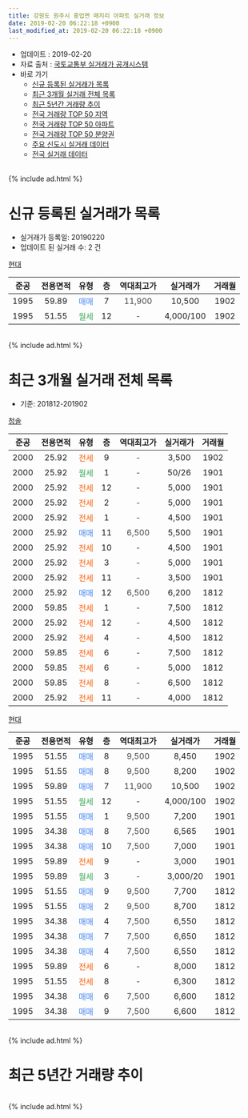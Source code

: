```yaml
---
title: 강원도 원주시 흥업면 매지리 아파트 실거래 정보
date: 2019-02-20 06:22:18 +0900
last_modified_at: 2019-02-20 06:22:18 +0900
---
```


* 업데이트 : 2019-02-20
* 자료 출처 : [국토교통부 실거래가 공개시스템](http://rt.molit.go.kr)
* 바로 가기
    * [신규 등록된 실거래가 목록](#신규-등록된-실거래가-목록)
    * [최근 3개월 실거래 전체 목록](#최근-3개월-실거래-전체-목록)
    * [최근 5년간 거래량 추이](#최근-5년간-거래량-추이)
    * [전국 거래량 TOP 50 지역](https://inasie.github.io/apt-trade-info/최근-3개월-전국에서-가장-거래가-많이-발생한-지역)
    * [전국 거래량 TOP 50 아파트](https://inasie.github.io/apt-trade-info/최근-3개월-전국에서-가장-거래가-많이-발생한-아파트)
    * [전국 거래량 TOP 50 분양권](https://inasie.github.io/apt-trade-info/최근-3개월-전국에서-가장-거래가-많이-발생한-분양권)
    * [주요 신도시 실거래 데이터](https://inasie.github.io/apt-trade-info/주요-신도시)
    * [전국 실거래 데이터](https://inasie.github.io/apt-trade-info/전국)
<br>
{% include ad.html %}
<br>

# 신규 등록된 실거래가 목록
* 실거래가 등록일: 20190220
* 업데이트 된 실거래 수: 2 건


[현대](https://search.naver.com/search.naver?query=%EA%B0%95%EC%9B%90%EB%8F%84+%EC%9B%90%EC%A3%BC%EC%8B%9C+%ED%9D%A5%EC%97%85%EB%A9%B4+%EB%A7%A4%EC%A7%80%EB%A6%AC+%ED%98%84%EB%8C%80)

|준공|전용면적|유형|층|역대최고가|실거래가|거래월|
|:---:|:---:|:---:|:---:|:---:|:---:|:---:|
|1995|59.89|<span style="color:#4285f3">매매</span>|7|<span style="color:#444444">11,900</span>|10,500|1902|
|1995|51.55|<span style="color:#34a853">월세</span>|12|<span style="color:#444444">-</span>|4,000/100|1902|


<br>
{% include ad.html %}
<br>

# 최근 3개월 실거래 전체 목록
* 기준: 201812-201902


[청솔](https://search.naver.com/search.naver?query=%EA%B0%95%EC%9B%90%EB%8F%84+%EC%9B%90%EC%A3%BC%EC%8B%9C+%ED%9D%A5%EC%97%85%EB%A9%B4+%EB%A7%A4%EC%A7%80%EB%A6%AC+%EC%B2%AD%EC%86%94)

|준공|전용면적|유형|층|역대최고가|실거래가|거래월|
|:---:|:---:|:---:|:---:|:---:|:---:|:---:|
|2000|25.92|<span style="color:#ff5a00">전세</span>|9|<span style="color:#444444">-</span>|3,500|1902|
|2000|25.92|<span style="color:#34a853">월세</span>|1|<span style="color:#444444">-</span>|50/26|1901|
|2000|25.92|<span style="color:#ff5a00">전세</span>|12|<span style="color:#444444">-</span>|5,000|1901|
|2000|25.92|<span style="color:#ff5a00">전세</span>|2|<span style="color:#444444">-</span>|5,000|1901|
|2000|25.92|<span style="color:#ff5a00">전세</span>|1|<span style="color:#444444">-</span>|4,500|1901|
|2000|25.92|<span style="color:#4285f3">매매</span>|11|<span style="color:#444444">6,500</span>|5,500|1901|
|2000|25.92|<span style="color:#ff5a00">전세</span>|10|<span style="color:#444444">-</span>|4,500|1901|
|2000|25.92|<span style="color:#ff5a00">전세</span>|3|<span style="color:#444444">-</span>|5,000|1901|
|2000|25.92|<span style="color:#ff5a00">전세</span>|11|<span style="color:#444444">-</span>|3,500|1901|
|2000|25.92|<span style="color:#4285f3">매매</span>|12|<span style="color:#444444">6,500</span>|6,200|1812|
|2000|59.85|<span style="color:#ff5a00">전세</span>|1|<span style="color:#444444">-</span>|7,500|1812|
|2000|25.92|<span style="color:#ff5a00">전세</span>|12|<span style="color:#444444">-</span>|4,500|1812|
|2000|25.92|<span style="color:#ff5a00">전세</span>|4|<span style="color:#444444">-</span>|4,500|1812|
|2000|59.85|<span style="color:#ff5a00">전세</span>|6|<span style="color:#444444">-</span>|7,500|1812|
|2000|59.85|<span style="color:#ff5a00">전세</span>|6|<span style="color:#444444">-</span>|5,000|1812|
|2000|59.85|<span style="color:#ff5a00">전세</span>|8|<span style="color:#444444">-</span>|6,500|1812|
|2000|25.92|<span style="color:#ff5a00">전세</span>|11|<span style="color:#444444">-</span>|4,000|1812|

[현대](https://search.naver.com/search.naver?query=%EA%B0%95%EC%9B%90%EB%8F%84+%EC%9B%90%EC%A3%BC%EC%8B%9C+%ED%9D%A5%EC%97%85%EB%A9%B4+%EB%A7%A4%EC%A7%80%EB%A6%AC+%ED%98%84%EB%8C%80)

|준공|전용면적|유형|층|역대최고가|실거래가|거래월|
|:---:|:---:|:---:|:---:|:---:|:---:|:---:|
|1995|51.55|<span style="color:#4285f3">매매</span>|8|<span style="color:#444444">9,500</span>|8,450|1902|
|1995|51.55|<span style="color:#4285f3">매매</span>|8|<span style="color:#444444">9,500</span>|8,200|1902|
|1995|59.89|<span style="color:#4285f3">매매</span>|7|<span style="color:#444444">11,900</span>|10,500|1902|
|1995|51.55|<span style="color:#34a853">월세</span>|12|<span style="color:#444444">-</span>|4,000/100|1902|
|1995|51.55|<span style="color:#4285f3">매매</span>|1|<span style="color:#444444">9,500</span>|7,200|1901|
|1995|34.38|<span style="color:#4285f3">매매</span>|8|<span style="color:#444444">7,500</span>|6,565|1901|
|1995|34.38|<span style="color:#4285f3">매매</span>|10|<span style="color:#444444">7,500</span>|7,000|1901|
|1995|59.89|<span style="color:#ff5a00">전세</span>|9|<span style="color:#444444">-</span>|3,000|1901|
|1995|59.89|<span style="color:#34a853">월세</span>|3|<span style="color:#444444">-</span>|3,000/20|1901|
|1995|51.55|<span style="color:#4285f3">매매</span>|9|<span style="color:#444444">9,500</span>|7,700|1812|
|1995|51.55|<span style="color:#4285f3">매매</span>|2|<span style="color:#444444">9,500</span>|8,700|1812|
|1995|34.38|<span style="color:#4285f3">매매</span>|4|<span style="color:#444444">7,500</span>|6,550|1812|
|1995|34.38|<span style="color:#4285f3">매매</span>|7|<span style="color:#444444">7,500</span>|6,650|1812|
|1995|34.38|<span style="color:#4285f3">매매</span>|4|<span style="color:#444444">7,500</span>|6,550|1812|
|1995|59.89|<span style="color:#ff5a00">전세</span>|6|<span style="color:#444444">-</span>|8,000|1812|
|1995|51.55|<span style="color:#ff5a00">전세</span>|8|<span style="color:#444444">-</span>|6,300|1812|
|1995|34.38|<span style="color:#4285f3">매매</span>|6|<span style="color:#444444">7,500</span>|6,600|1812|
|1995|34.38|<span style="color:#4285f3">매매</span>|9|<span style="color:#444444">7,500</span>|6,600|1812|


<br>
{% include ad.html %}
<br>

# 최근 5년간 거래량 추이


<div style="width:100%;">
    <canvas id="deal_progress" height="200"></canvas>
</div>

<script>
new Chart(document.getElementById("deal_progress"), {
    type: 'line',
    data: {
        labels: ['201402','201403','201404','201405','201406','201407','201408','201409','201410','201411','201412','201501','201502','201503','201504','201505','201506','201507','201508','201509','201510','201511','201512','201601','201602','201603','201604','201605','201606','201607','201608','201609','201610','201611','201612','201701','201702','201703','201704','201705','201706','201707','201708','201709','201710','201711','201712','201801','201802','201803','201804','201805','201806','201807','201808','201809','201810','201811','201812','201901','201902'],
        datasets: [{
            label: '매매',
            pointRadius: 1,
            data: [7, 3, 4, 6, 6, 6, 1, 3, 2, 2, 2, 11, 9, 9, 15, 12, 7, 6, 9, 4, 4, 23, 13, 6, 8, 2, 7, 5, 17, 6, 14, 7, 13, 10, 14, 9, 12, 3, 6, 3, 17, 5, 4, 10, 7, 14, 17, 6, 10, 1, 3, 1, 3, 3, 3, 1, 8, 8, 8, 4, 3],
            borderColor: "rgba(255, 201, 14, 1)",
            backgroundColor: "rgba(255, 201, 14, 0.5)",
            fill: false,
            lineTension: 0
        },{
            label: '전월세',
            pointRadius: 1,
            data: [11, 4, 0, 0, 1, 4, 6, 2, 2, 2, 9, 8, 9, 1, 2, 2, 7, 2, 3, 2, 0, 4, 10, 5, 6, 2, 1, 1, 2, 3, 10, 1, 5, 4, 7, 6, 8, 3, 1, 1, 4, 5, 6, 0, 4, 0, 7, 12, 8, 0, 2, 3, 1, 5, 8, 2, 0, 2, 9, 9, 2],
            borderColor: "rgba(0, 141, 185, 1)",
            backgroundColor: "rgba(0, 141, 185, 0.5)",
            fill: false,
            lineTension: 0
        }
        ]
    },
    options: {
        responsive: true,
        title: {
            display: false
        },
        tooltips: {
            mode: 'index',
            intersect: false
        },
        hover: {
            mode: 'nearest',
            intersect: true
        },
        scales: {
            xAxes: [{
                display: true,
                scaleLabel: {
                    display: true,
                    labelString: '년/월'
                }
            }],
            yAxes: [{
                display: true,
                ticks: {
                    suggestedMin: 0,
                },
                scaleLabel: {
                    display: true,
                    labelString: '실거래 수'
                }
            }]
        }
    }
});

</script>


<br>
{% include ad.html %}
<br>

